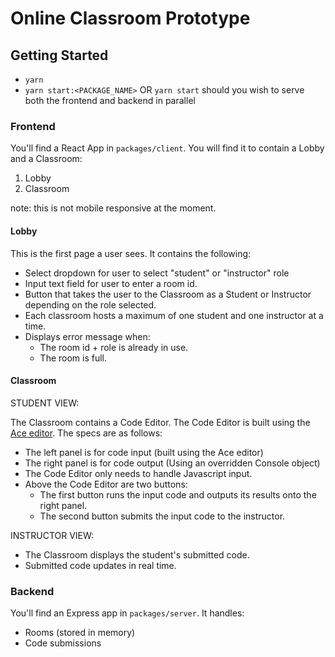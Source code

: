 # Online Classroom Prototype

## Getting Started

- `yarn`
- `yarn start:<PACKAGE_NAME>` OR `yarn start` should you wish to serve both the frontend and backend in parallel

### Frontend

You'll find a React App in `packages/client`. You will find it to contain a Lobby and a Classroom:

1. Lobby
2. Classroom

note: this is not mobile responsive at the moment.

#### Lobby

This is the first page a user sees. It contains the following:

- Select dropdown for user to select "student" or "instructor" role
- Input text field for user to enter a room id.
- Button that takes the user to the Classroom as a Student or Instructor depending on the role selected.
- Each classroom hosts a maximum of one student and one instructor at a time.
- Displays error message when:
  - The room id + role is already in use.
  - The room is full.

#### Classroom

STUDENT VIEW:

The Classroom contains a Code Editor. The Code Editor is built using the [Ace editor](https://ace.c9.io/#nav=about). The specs are as follows:

- The left panel is for code input (built using the Ace editor)
- The right panel is for code output (Using an overridden Console object) 
- The Code Editor only needs to handle Javascript input.
- Above the Code Editor are two buttons:
  - The first button runs the input code and outputs its results onto the right panel.
  - The second button submits the input code to the instructor.

INSTRUCTOR VIEW:

- The Classroom displays the student's submitted code.
- Submitted code updates in real time.

### Backend

You'll find an Express app in `packages/server`. It handles:

- Rooms (stored in memory)
- Code submissions

